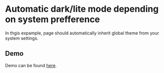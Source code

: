 # Automatic dark/lite mode depending on system prefference

In thgis expample, page should automatically inherit global theme from your system settings.  

## Demo
Demo can be found [here](https://codepen.io/bojanS/pen/BaVQBOe "Automatic light/dark mode").
